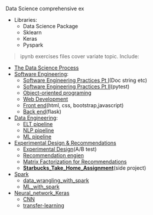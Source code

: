 Data Science comprehensive ex

+ Libraries:
  + Data Science Package
  + Sklearn
  + Keras
  + Pyspark

> ipynb exercises files cover variate topic. Include:

 - [The Data Science Process](https://github.com/victorlifan/DSND/tree/master/The%20Data%20Science%20Process)
 - [Software Engineering](https://github.com/victorlifan/DSND/tree/master/Software%20Engineering):
   + [Software Engineering Practices Pt I](https://github.com/victorlifan/DSND/tree/master/Software%20Engineering/Software%20Engineering%20Practices%20Pt%20I)(Doc string etc)
   + [Software Engineering Practices Pt II](https://github.com/victorlifan/DSND/tree/master/Software%20Engineering/Software%20Engineering%20Practices%20Pt%20II)(pytest)
   + [Object-oriented programing](https://github.com/victorlifan/DSND/tree/master/Software%20Engineering/Object-oriented%20programing)
   + [Web Development](https://github.com/victorlifan/DSND/tree/master/Software%20Engineering/Web%20Development)
    + [Front end](https://github.com/victorlifan/DSND/tree/master/Software%20Engineering/Web%20Development/front_end)(html, css, bootstrap,javascript)
    + [Back end](https://github.com/victorlifan/DSND/tree/master/Software%20Engineering/Web%20Development/back_end)(flask)
 - [Data Engineering](https://github.com/victorlifan/DSND/tree/master/Data%20Engineering):
    + [ELT pipeline](https://github.com/victorlifan/DSND/tree/master/Data%20Engineering/ELT%20pipeline)
    + [NLP pipeline](https://github.com/victorlifan/DSND/tree/master/Data%20Engineering/NLP%20pipeline)
    + [ML pipeline](https://github.com/victorlifan/DSND/tree/master/Data%20Engineering/ML%20pipeline)
 - [Experimental Design & Recommendations](https://github.com/victorlifan/DSND/tree/master/Experimental%20Design%20%26%20Recommendations)
    + [Experimental Design](https://github.com/victorlifan/DSND/tree/master/Experimental%20Design%20%26%20Recommendations/Experimental%20Design)(A/B test)
    + [Recommendation engien](https://github.com/victorlifan/DSND/tree/master/Experimental%20Design%20%26%20Recommendations/Recommendation%20engien)
    + [Matrix Factorization for Recommendations](https://github.com/victorlifan/DSND/tree/master/Experimental%20Design%20%26%20Recommendations/Matrix%20Factorization%20for%20Recommendations)
    + [**Starbucks_Take_Home_Assignment**](https://github.com/victorlifan/DSND/tree/master/Experimental%20Design%20%26%20Recommendations/Starbucks_Take_Home_Assignment)(side project)
 - [Spark](https://github.com/victorlifan/DSND/tree/master/Spark)
    + [data_wrangling_with_spark](https://github.com/victorlifan/DSND/tree/master/Spark/data_wrangling_with_spark)
    + [ML_with_spark](https://github.com/victorlifan/DSND/tree/master/Spark/ML_with_spark)
 - [Neural_network_Keras](https://github.com/victorlifan/DSND/tree/master/Neural_network_Keras)
    + [CNN](https://github.com/victorlifan/DSND/tree/master/Neural_network_Keras/CNN)
    + [transfer-learning](https://github.com/victorlifan/DSND/tree/master/Neural_network_Keras/transfer-learning)

